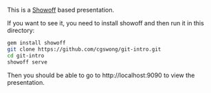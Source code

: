 This is a [Showoff](https://github.com/puppetlabs/showoff.git) based presentation.

If you want to see it, you need to install showoff and then run
it in this directory:

```sh
gem install showoff
git clone https://github.com/cgswong/git-intro.git
cd git-intro
showoff serve
```

Then you should be able to go to http://localhost:9090 to view the
presentation.

